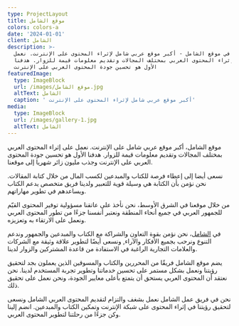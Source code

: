 ```yaml
---
type: ProjectLayout
title: موقع الشامل
colors: colors-a
date: '2024-01-01'
client: الشامل
description: >-
  أهلا بك في موقع الشامل - أكبر موقع عربي شامل لإثراء المحتوى على الإنترنت. نعمل
  على إثراء المحتوى العربي بمختلف المجالات وتقديم معلومات قيمة للزوار. هدفنا
  الأول هو تحسين جودة المحتوى العربي على الإنترنت 
featuredImage:
  type: ImageBlock
  url: /images/موقع الشامل.jpg
  altText: الشامل
  caption: ' أكبر موقع عربي شامل لإثراء المحتوى على الإنترنت'
media:
  type: ImageBlock
  url: /images/gallery-1.jpg
  altText: الشامل
---
```

موقع الشامل، أكبر موقع عربي شامل على الإنترنت. نعمل على إثراء المحتوى العربي بمختلف المجالات وتقديم معلومات قيمة للزوار. هدفنا الأول هو تحسين جودة المحتوى العربي على الإنترنت وجذب مليون زائر شهريا إلى موقعنا.

نسعى أيضا إلى إعطاء فرصة للكتاب والمبدعين لكسب المال من خلال كتابة المقالات. نحن نؤمن بأن الكتابة هي وسيلة قوية للتعبير ولدينا فريق متخصص يدعم الكتاب ويساعدهم في تطوير مهاراتهم.

من خلال موقعنا في الشرق الأوسط، نحن نأخذ على عاتقنا مسؤولية توفير المحتوى القيّم للجمهور العربي في جميع أنحاء المنطقة ونعتبر أنفسنا جزءًا من تطور المحتوى العربي ونعمل على الارتقاء به وتعزيزه.

في [الشامل](https://alchamel.net/)، نحن نؤمن بقوة التعاون والشراكة مع الكتاب والمبدعين والجمهور وندعم التنوع ونرحب بجميع الأفكار والآراء, ونسعى أيضًا لتطوير علاقة وثيقة مع الشركات والعلامات التجارية الراغبة في الاستفادة من قاعدة المشتركين والزوار لدينا.

يضم موقع الشامل فريقًا من المحررين والكتاب والمسوقين الذين يعملون بجد لتحقيق رؤيتنا ونعمل بشكل مستمر على تحسين خدماتنا وتطوير تجربة المستخدم لدينا. نحن نعتقد أن المحتوى العربي يستحق أن يتمتع بأعلى معايير الجودة، ونحن نعمل على تحقيق ذلك.

نحن في فريق عمل الشامل نعمل بشغف والتزام لتقديم المحتوى العربي الشامل ونسعى لتحقيق رؤيتنا في إثراء المحتوى على شبكة الإنترنت وتمكين الكتاب والمبدعين. انضم إلينا وكن جزءًا من رحلتنا لتطوير المحتوى العربي.



